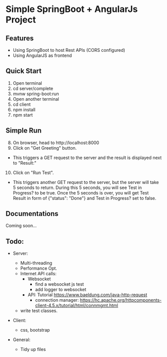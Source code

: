 # Simple SpringBoot + AngularJs Project

## Features
 - Using SpringBoot to host Rest APIs (CORS configured)
 - Using AngularJS as frontend

## Quick Start
1. Open terminal
2. cd server/complete
3. mvnw spring-boot:run
4. Open another terminal
5. cd client
6. npm install
7. npm start

## Simple Run
8. On browser, head to http://localhost:8000
9. Click on "Get Greeting" button. 
 - This triggers a GET request to the server and the result is displayed next to "Result:"

10. Click on "Run Test".
 - This triggers another GET request to the server, but the server will take 5 seconds to return. During this 5 seconds, you will see Test in Progress? to be true. Once the 5 seconds is over, you will get Test Result in form of {"status": "Done"} and Test in Progress? set to false.

## Documentations
Coming soon...

## Todo:
 - Server:
     - Multi-threading
     - Performance Opt.
     - Internet API calls:
        - Websocket
             - find a websocket js test
             - add logger to websocket
        - API: Tutorial https://www.baeldung.com/java-http-request
             - connection manager: https://hc.apache.org/httpcomponents-client-4.5.x/tutorial/html/connmgmt.html
     - write test classes.

 - Client:
     - css, bootstrap

 - General:
     - Tidy up files
